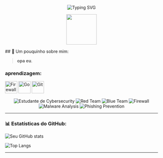 <p align="center">
  <img src="https://readme-typing-svg.herokuapp.com?font=Poppins&size=28&duration=3000&pause=1000&color=F9A8D4&center=true&vCenter=true&width=500&lines=Hello%2C+eu+sou+a+Mayra!;Estudante+de+Cybersecurity+%F0%9F%94%91" alt="Typing SVG" />
</p>
 <p align="center">
  <img src="https://media0.giphy.com/media/v1.Y2lkPTc5MGI3NjExeDF3b3A5a3FvM2Jzb2cwa3AybHY2bHRhdWJ5ODBrZHk5OXJyOG9mdiZlcD12MV9pbnRlcm5hbF9naWZfYnlfaWQmY3Q9Zw/LHZyixOnHwDDy/giphy.gif" width="100" />
</p>
## 🌸 Um pouquinho sobre mim:

>  **opa eu**.  
>  

### aprendizagem:
<p align="left">
  <img src="https://img.icons8.com/ios-filled/50/firewall.png" alt="Firewall" width="40" height="40" title="Firewall"/>
  <img src="https://cdn.jsdelivr.net/gh/devicons/devicon/icons/go/go-original.svg" alt="Go" width="40" height="40" title="Go"/>
  <img src="https://cdn.jsdelivr.net/gh/devicons/devicon/icons/git/git-original.svg" alt="Git" width="40" height="40" title="Git"/>
</p>
<p align="center">
  <img src="https://img.shields.io/badge/Estudante%20de%20Cybersecurity-32CD32?style=for-the-badge&logo=graduation-cap&logoColor=white" alt="Estudante de Cybersecurity"/>
  <img src="https://img.shields.io/badge/Red%20Team-FF0000?style=for-the-badge&logo=red&logoColor=white" alt="Red Team"/>
  <img src="https://img.shields.io/badge/Blue%20Team-007BFF?style=for-the-badge&logo=blue&logoColor=white" alt="Blue Team"/>
  <img src="https://img.shields.io/badge/Firewall-32CD32?style=for-the-badge&logo=firewall&logoColor=white" alt="Firewall"/>
  <img src="https://img.shields.io/badge/Malware%20Analysis-FFA500?style=for-the-badge&logo=bug&logoColor=white" alt="Malware Analysis"/>
  <img src="https://img.shields.io/badge/Phishing%20Prevention-FDA7DC?style=for-the-badge&logo=security&logoColor=white" alt="Phishing Prevention"/>
</p>

---

### 📊 Estatísticas do GitHub:
![Seu GitHub stats](https://github-readme-stats.vercel.app/api?username=SEUUSUARIO&show_icons=true&theme=tokyonight)

![Top Langs](https://github-readme-stats.vercel.app/api/top-langs/?username=SEUUSUARIO&layout=compact&theme=tokyonight)

---
